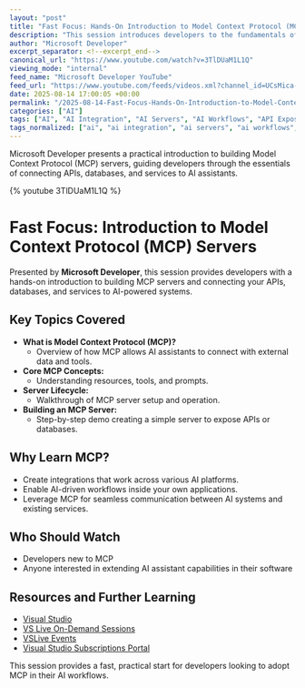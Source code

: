 ```yaml
---
layout: "post"
title: "Fast Focus: Hands-On Introduction to Model Context Protocol (MCP) Servers"
description: "This session introduces developers to the fundamentals of Model Context Protocol (MCP) servers, exploring how MCP connects AI assistants with external data, APIs, and tools. Practical guidance is provided on building MCP servers that integrate seamlessly with AI systems, including core concepts, server lifecycle, and hands-on examples. Designed for newcomers, the session emphasizes real-world application and developer workflows."
author: "Microsoft Developer"
excerpt_separator: <!--excerpt_end-->
canonical_url: "https://www.youtube.com/watch?v=3TlDUaM1L1Q"
viewing_mode: "internal"
feed_name: "Microsoft Developer YouTube"
feed_url: "https://www.youtube.com/feeds/videos.xml?channel_id=UCsMica-v34Irf9KVTh6xx-g"
date: 2025-08-14 17:00:05 +00:00
permalink: "/2025-08-14-Fast-Focus-Hands-On-Introduction-to-Model-Context-Protocol-MCP-Servers.html"
categories: ["AI"]
tags: ["AI", "AI Integration", "AI Servers", "AI Workflows", "API Exposure", "API Integration", "Cloud Computing", "Dev", "Developer Tutorial", "Development", "MCP", "MCP Server Development", "Microsoft", "Model Context Protocol", "Prompt Engineering", "Resources And Tools", "Tech", "Technology", "Videos", "Visual Studio"]
tags_normalized: ["ai", "ai integration", "ai servers", "ai workflows", "api exposure", "api integration", "cloud computing", "dev", "developer tutorial", "development", "mcp", "mcp server development", "microsoft", "model context protocol", "prompt engineering", "resources and tools", "tech", "technology", "videos", "visual studio"]
---
```


Microsoft Developer presents a practical introduction to building Model Context Protocol (MCP) servers, guiding developers through the essentials of connecting APIs, databases, and services to AI assistants.<!--excerpt_end-->

{% youtube 3TlDUaM1L1Q %}

# Fast Focus: Introduction to Model Context Protocol (MCP) Servers

Presented by **Microsoft Developer**, this session provides developers with a hands-on introduction to building MCP servers and connecting your APIs, databases, and services to AI-powered systems.

## Key Topics Covered

- **What is Model Context Protocol (MCP)?**
  - Overview of how MCP allows AI assistants to connect with external data and tools.
- **Core MCP Concepts:**
  - Understanding resources, tools, and prompts.
- **Server Lifecycle:**
  - Walkthrough of MCP server setup and operation.
- **Building an MCP Server:**
  - Step-by-step demo creating a simple server to expose APIs or databases.

## Why Learn MCP?

- Create integrations that work across various AI platforms.
- Enable AI-driven workflows inside your own applications.
- Leverage MCP for seamless communication between AI systems and existing services.

## Who Should Watch

- Developers new to MCP
- Anyone interested in extending AI assistant capabilities in their software

## Resources and Further Learning

- [Visual Studio](http://visualstudio.com)
- [VS Live On-Demand Sessions](https://aka.ms/vslivehq25)
- [VSLive Events](https://aka.ms/VSS/VSLive)
- [Visual Studio Subscriptions Portal](https://my.visualstudio.com)

This session provides a fast, practical start for developers looking to adopt MCP in their AI workflows.
